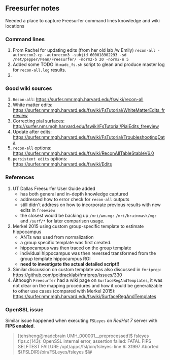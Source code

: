 ## Freesurfer notes

Needed a place to capture Freesurfer command lines knowledge and wiki locations

### Command lines
1. From Rachel for updating edits (from her old lab /w Emily)
  `recon-all -autorecon2-cp -autorecon3 -subjid 600018902293 -sd /net/pepper/Penn/Freesurfer/ -norm2-b 20 -norm2-n 5`
2. Added some TODO in `madc_fs.sh` script to glean and produce master log for `recon-all.log` results.
3.

### Good wiki sources
1. `Recon-all`: https://surfer.nmr.mgh.harvard.edu/fswiki/recon-all
2. White matter edits: https://surfer.nmr.mgh.harvard.edu/fswiki/FsTutorial/WhiteMatterEdits_freeview
3. Correcting pial surfaces: http://surfer.nmr.mgh.harvard.edu/fswiki/FsTutorial/PialEdits_freeview
4. Update after edits: https://surfer.nmr.mgh.harvard.edu/fswiki/FsTutorial/TroubleshootingData
5. `recon-all` options: https://surfer.nmr.mgh.harvard.edu/fswiki/ReconAllTableStableV6.0
6. `persistent edits` options: https://surfer.nmr.mgh.harvard.edu/fswiki/Edits

### References
1. UT Dallas Freesurfer User Guide added
    - has both general and in-depth knowledge captured
    - addressed how to error check for `recon-all` outputs
    - still didn't address on how to incorporate previous results with new edits in `freeview`
    - the closest would be backing up `/mri/wm.mgz` `/mri/brainmask/mgz` and `/surf/*` for later comparison usage.
2. Merkel 2015 using custom group-specific template to estimate hippocampus
    - ANTs was used from normalization
    - a group specific template was first created.
    - hippocampus was then traced on the group template
    - individual hippocampus was then reversed transformed from the group template hippocampus ROI
    - **need to investigate the actual detailed script!!**
3. Similar discussion on custom template was also discussed in `fmriprep`: https://github.com/poldracklab/fmriprep/issues/330
4. Although `Freesurfer` had a wiki page on `SurfaceRegAndTemplates`, it was not clear on the mapping procedures and how it could be generalizable to other use cases (compared with Merkel 2015): https://surfer.nmr.mgh.harvard.edu/fswiki/SurfaceRegAndTemplates


### OpenSSL issue
Similar issue happened when executing `FSLeyes` on *RedHat 7* server with **FIPS enabled**.
> [tehsheng@madcbrain UMH_000001__preprocessed]$ fsleyes
> fips.c(143): OpenSSL internal error, assertion failed: FATAL FIPS SELFTEST FAILURE
> /opt/apps/fsl/bin/fsleyes: line 6: 31997 Aborted                 ${FSLDIR}/bin/FSLeyes/fsleyes $@
